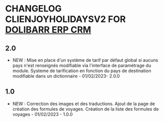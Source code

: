 # CHANGELOG CLIENJOYHOLIDAYSV2 FOR [DOLIBARR ERP CRM](https://www.dolibarr.org)

## 2.0
- NEW : Mise en place d'un système de tarif par défaut global si aucuns pays n'est renseignés modifiable 
via l'interface de paramétrage du module.
 Systeme de tarification en fonction du pays de destination modifiable dans un dictionnaire - 01/02/2023- 2.0.0

## 1.0
-  NEW : Correction des images et des traductions.
Ajout de la page de création des formules de voyages. 
Création de la liste des formules de voyages - 01/02/2023 - 1.0.0


